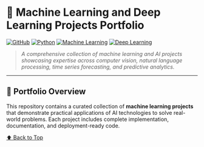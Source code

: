 # 🤖 Machine Learning and Deep Learning Projects Portfolio

[![GitHub](https://img.shields.io/badge/GitHub-harshinitata20-blue.svg)](https://github.com/harshinitata20)
[![Python](https://img.shields.io/badge/Python-3.8+-blue.svg)](https://python.org)
[![Machine Learning](https://img.shields.io/badge/ML-Computer%20Vision%20%7C%20NLP%20%7C%20Time%20Series-green.svg)](#projects)
[![Deep Learning](https://img.shields.io/badge/Deep%20Learning-PyTorch%20%7C%20TensorFlow-red.svg)](#projects)

> *A comprehensive collection of machine learning and AI projects showcasing expertise across computer vision, natural language processing, time series forecasting, and predictive analytics.*

---

## 🎯 **Portfolio Overview**

This repository contains a curated collection of **machine learning projects** that demonstrate practical applications of AI technologies to solve real-world problems. Each project includes complete implementation, documentation, and deployment-ready code.


[⬆ Back to Top](#-machine-learning-projects-portfolio)

</div>
